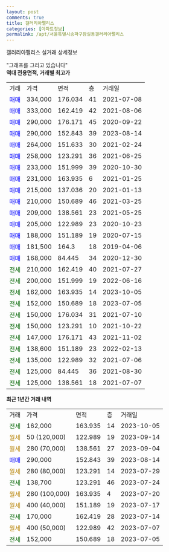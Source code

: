 ```yaml
---
layout: post
comments: true
title: 갤러리아팰리스
categories: [아파트정보]
permalink: /apt/서울특별시송파구잠실동갤러리아팰리스
---
```


갤러리아팰리스 실거래 상세정보

<script type="text/javascript">
  google.charts.load('current', {'packages':['line', 'corechart']});
  google.charts.setOnLoadCallback(drawChart);

  function drawChart() {
    var data = new google.visualization.DataTable();
    data.addColumn('date', '거래일');
    data.addColumn('number', "매매");
    data.addColumn('number', "전세");
    data.addColumn('number', "전매");

    data.addRows([[new Date(Date.parse("2023-10-05")), null, 162000, null], [new Date(Date.parse("2023-09-14")), null, null, null], [new Date(Date.parse("2023-09-04")), null, null, null], [new Date(Date.parse("2023-08-14")), 290000, null, null], [new Date(Date.parse("2023-07-29")), null, null, null], [new Date(Date.parse("2023-07-24")), null, 138700, null], [new Date(Date.parse("2023-07-20")), null, null, null], [new Date(Date.parse("2023-07-17")), null, null, null], [new Date(Date.parse("2023-07-14")), null, 170000, null], [new Date(Date.parse("2023-07-07")), null, null, null], [new Date(Date.parse("2023-07-05")), null, 152000, null]]);

    var options = {
      hAxis: {
        format: 'yyyy/MM/dd'
      },    
      lineWidth: 0,
      pointsVisible: true,    
      title: '최근 1년간 유형별 실거래가 분포',
      legend: { position: 'bottom' }
    };

    var formatter = new google.visualization.NumberFormat({pattern:'###,###'} );
    formatter.format(data, 1);
    formatter.format(data, 2);
    
    setTimeout(function() {
        var chart = new google.visualization.LineChart(document.getElementById('columnchart_material'));
        chart.draw(data, (options));
        document.getElementById('loading').style.display = 'none';
    }, 200);
  }
</script>


<div id="loading" style="z-index:20; display: block; margin-left: 0px">"그래프를 그리고 있습니다"</div>
<div id="columnchart_material" style="width: 95%; margin-left: 0px; display: block"></div>
<!-- contents start -->
<b>역대 전용면적, 거래별 최고가</b>
<table class="sortable">
    <tr>
      <td>거래</td>
      <td>가격</td>
      <td>면적</td>
      <td>층</td>
      <td>거래일</td>
    </tr>
        <tr>
          <td><a style="color: blue">매매</a></td>
          <td>334,000</td>
          <td>176.034</td>
          <td>41</td>
          <td>2021-07-08</td>
        </tr>            <tr>
          <td><a style="color: blue">매매</a></td>
          <td>333,000</td>
          <td>162.419</td>
          <td>42</td>
          <td>2021-08-06</td>
        </tr>            <tr>
          <td><a style="color: blue">매매</a></td>
          <td>290,000</td>
          <td>176.171</td>
          <td>45</td>
          <td>2020-09-22</td>
        </tr>            <tr>
          <td><a style="color: blue">매매</a></td>
          <td>290,000</td>
          <td>152.843</td>
          <td>39</td>
          <td>2023-08-14</td>
        </tr>            <tr>
          <td><a style="color: blue">매매</a></td>
          <td>264,000</td>
          <td>151.633</td>
          <td>30</td>
          <td>2021-02-24</td>
        </tr>            <tr>
          <td><a style="color: blue">매매</a></td>
          <td>258,000</td>
          <td>123.291</td>
          <td>36</td>
          <td>2021-06-25</td>
        </tr>            <tr>
          <td><a style="color: blue">매매</a></td>
          <td>233,000</td>
          <td>151.999</td>
          <td>39</td>
          <td>2020-10-30</td>
        </tr>            <tr>
          <td><a style="color: blue">매매</a></td>
          <td>231,000</td>
          <td>163.935</td>
          <td>6</td>
          <td>2021-01-25</td>
        </tr>            <tr>
          <td><a style="color: blue">매매</a></td>
          <td>215,000</td>
          <td>137.036</td>
          <td>20</td>
          <td>2021-01-13</td>
        </tr>            <tr>
          <td><a style="color: blue">매매</a></td>
          <td>210,000</td>
          <td>150.689</td>
          <td>46</td>
          <td>2021-03-25</td>
        </tr>            <tr>
          <td><a style="color: blue">매매</a></td>
          <td>209,000</td>
          <td>138.561</td>
          <td>23</td>
          <td>2021-05-25</td>
        </tr>            <tr>
          <td><a style="color: blue">매매</a></td>
          <td>205,000</td>
          <td>122.989</td>
          <td>23</td>
          <td>2020-10-23</td>
        </tr>            <tr>
          <td><a style="color: blue">매매</a></td>
          <td>188,000</td>
          <td>151.189</td>
          <td>19</td>
          <td>2020-07-15</td>
        </tr>            <tr>
          <td><a style="color: blue">매매</a></td>
          <td>181,500</td>
          <td>164.3</td>
          <td>18</td>
          <td>2019-04-06</td>
        </tr>            <tr>
          <td><a style="color: blue">매매</a></td>
          <td>168,000</td>
          <td>84.445</td>
          <td>34</td>
          <td>2020-12-30</td>
        </tr>        
        <tr>
              <td><a style="color: darkgreen">전세</a></td>
              <td>210,000</td>
              <td>162.419</td>
              <td>40</td>
              <td>2021-07-27</td>
            </tr>            <tr>
              <td><a style="color: darkgreen">전세</a></td>
              <td>200,000</td>
              <td>151.999</td>
              <td>19</td>
              <td>2022-06-16</td>
            </tr>            <tr>
              <td><a style="color: darkgreen">전세</a></td>
              <td>162,000</td>
              <td>163.935</td>
              <td>14</td>
              <td>2023-10-05</td>
            </tr>            <tr>
              <td><a style="color: darkgreen">전세</a></td>
              <td>152,000</td>
              <td>150.689</td>
              <td>18</td>
              <td>2023-07-05</td>
            </tr>            <tr>
              <td><a style="color: darkgreen">전세</a></td>
              <td>150,000</td>
              <td>176.034</td>
              <td>31</td>
              <td>2021-07-10</td>
            </tr>            <tr>
              <td><a style="color: darkgreen">전세</a></td>
              <td>150,000</td>
              <td>123.291</td>
              <td>10</td>
              <td>2021-10-22</td>
            </tr>            <tr>
              <td><a style="color: darkgreen">전세</a></td>
              <td>147,000</td>
              <td>176.171</td>
              <td>43</td>
              <td>2021-11-02</td>
            </tr>            <tr>
              <td><a style="color: darkgreen">전세</a></td>
              <td>138,600</td>
              <td>151.189</td>
              <td>23</td>
              <td>2022-02-13</td>
            </tr>            <tr>
              <td><a style="color: darkgreen">전세</a></td>
              <td>135,000</td>
              <td>122.989</td>
              <td>32</td>
              <td>2021-07-06</td>
            </tr>            <tr>
              <td><a style="color: darkgreen">전세</a></td>
              <td>125,000</td>
              <td>84.445</td>
              <td>36</td>
              <td>2021-08-30</td>
            </tr>            <tr>
              <td><a style="color: darkgreen">전세</a></td>
              <td>125,000</td>
              <td>138.561</td>
              <td>18</td>
              <td>2021-07-07</td>
            </tr>        
    
</table>

<b>최근 1년간 거래 내역</b>

<table class="sortable">
    <tr>
      <td>거래</td>
      <td>가격</td>
      <td>면적</td>
      <td>층</td>
      <td>거래일</td>
    </tr>
    <tr>
      <td><a style="color: darkgreen">전세</a></td>
      <td>162,000</td>
      <td>163.935</td>
      <td>14</td>
      <td>2023-10-05</td>
    </tr>          <tr>
      <td><a style="color: darkgoldenrod">월세</a></td>
      <td>50 (120,000)</td>
      <td>122.989</td>
      <td>19</td>
      <td>2023-09-14</td>
    </tr>          <tr>
      <td><a style="color: darkgoldenrod">월세</a></td>
      <td>280 (70,000)</td>
      <td>138.561</td>
      <td>27</td>
      <td>2023-09-04</td>
    </tr>          <tr>
      <td><a style="color: blue">매매</a></td>
      <td>290,000</td>
      <td>152.843</td>
      <td>39</td>
      <td>2023-08-14</td>
    </tr>          <tr>
      <td><a style="color: darkgoldenrod">월세</a></td>
      <td>280 (80,000)</td>
      <td>123.291</td>
      <td>14</td>
      <td>2023-07-29</td>
    </tr>          <tr>
      <td><a style="color: darkgreen">전세</a></td>
      <td>138,700</td>
      <td>123.291</td>
      <td>46</td>
      <td>2023-07-24</td>
    </tr>          <tr>
      <td><a style="color: darkgoldenrod">월세</a></td>
      <td>280 (100,000)</td>
      <td>163.935</td>
      <td>4</td>
      <td>2023-07-20</td>
    </tr>          <tr>
      <td><a style="color: darkgoldenrod">월세</a></td>
      <td>400 (40,000)</td>
      <td>151.189</td>
      <td>19</td>
      <td>2023-07-17</td>
    </tr>          <tr>
      <td><a style="color: darkgreen">전세</a></td>
      <td>170,000</td>
      <td>162.419</td>
      <td>28</td>
      <td>2023-07-14</td>
    </tr>          <tr>
      <td><a style="color: darkgoldenrod">월세</a></td>
      <td>400 (50,000)</td>
      <td>122.989</td>
      <td>42</td>
      <td>2023-07-07</td>
    </tr>          <tr>
      <td><a style="color: darkgreen">전세</a></td>
      <td>152,000</td>
      <td>150.689</td>
      <td>18</td>
      <td>2023-07-05</td>
    </tr>      </table>
<!-- contents end -->    

